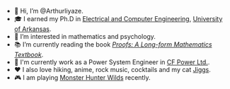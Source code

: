 - :wave: Hi, I’m @Arthurliyaze.
- :mortar_board: I earned my Ph.D in [Electrical and Computer Engineering](https://electrical-engineering.uark.edu/index.php), [University of Arkansas](https://www.uark.edu/).
- :eyes: I’m interested in mathematics and psychology.
- :books: I’m currently reading the book [*Proofs: A Long-form Mathematics Textbook*](https://www.amazon.ca/Proofs-Long-Form-Mathematics-Jay-Cummings/dp/B08T8JCVF1).
- :office: I'm currently work as a Power System Engineer in [CF Power Ltd.](https://www.cfpowerltd.com/).
- :hearts: I also love hiking, anime, rock music, cocktails and my cat [Jiggs](https://www.instagram.com/jiggs.tabbycat?igsh=djIwcDd1cGNqdW5r).
- 🎮  I am playing [Monster Hunter Wilds](https://en.wikipedia.org/wiki/Monster_Hunter_Wilds) recently.
